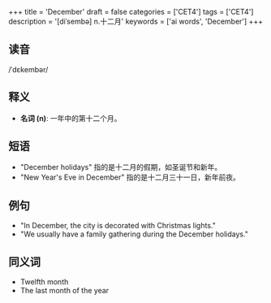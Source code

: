 +++
title = 'December'
draft = false
categories = ['CET4']
tags = ['CET4']
description = '[diˈsembə] n.十二月'
keywords = ['ai words', 'December']
+++

## 读音
/ˈdɛkembər/

## 释义
- **名词 (n)**: 一年中的第十二个月。

## 短语
- "December holidays" 指的是十二月的假期，如圣诞节和新年。
- "New Year's Eve in December" 指的是十二月三十一日，新年前夜。

## 例句
- "In December, the city is decorated with Christmas lights."
- "We usually have a family gathering during the December holidays."

## 同义词
- Twelfth month
- The last month of the year
